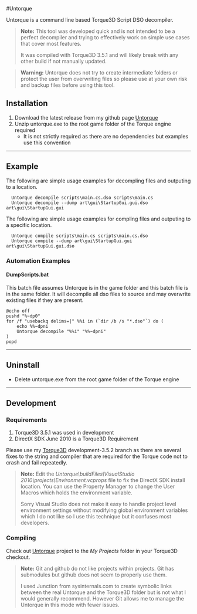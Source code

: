 #Untorque

Untorque is a command line based Torque3D Script DSO decompiler. 

> **Note:**
> This tool was developed quick and is not intended to be a perfect decompiler and trying to effectively work on simple use cases that cover most features.
>
> It was compiled with Torque3D 3.5.1 and will likely break with any other build if not manually updated.


> **Warning:**
> Untorque does not try to create intermediate folders or protect the user from overwriting files so please use at your own risk and backup files before using this tool.


## Installation

 1. Download the latest release from my github page [Untorque](https://github.com/figment/Untorque/releases) 
 2. Unzip untorque.exe to the root game folder of the Torque engine required  
	 * It is not strictly required as there are no dependencies but examples use this convention

----------

## Example

The following are simple usage examples for decompling files and outputing to a location.

      Untorque decompile scripts\main.cs.dso scripts\main.cs
      Untorque decompile --dump art\gui\StartupGui.gui.dso art\gui\StartupGui.gui

The following are simple usage examples for compling files and outputing to a specific location.
    
      Untorque compile scripts\main.cs scripts\main.cs.dso
      Untorque compile --dump art\gui\StartupGui.gui art\gui\StartupGui.gui.dso

### Automation Examples

#### **DumpScripts.bat**
This batch file assumes Untorque is in the game folder and this batch file is in the same folder.  It will decompile all dso files to source and may overwrite existing files if they are present.

    @echo off
    pushd "%~dp0"
    for /f "usebackq delims=|" %%i in (`dir /b /s "*.dso"`) do (
    	echo %%~dpni
    	Untorque decompile "%%i" "%%~dpni" 	
    )
    popd

----------

## Uninstall

 * Delete untorque.exe from the root game folder of the Torque engine

----------

## Development

### Requirements

 1. Torque3D 3.5.1 was used in development
 2. DirectX SDK June 2010 is a Torque3D Requirement

Please use my [Torque3D](https://github.com/figment/Torque3D) development-3.5.2 branch as there are several fixes to the string and compiler that are required for the Torque code not to crash and fail repeatedly.

> **Note:**
> Edit the *Untorque\buildFiles\VisualStudio 2010\projects\Environment.vcprops* file to fix the DirectX SDK install location.  You can use the Property Manager to change the User Macros which holds the environment variable.  
> 
> Sorry Visual Studio does not make it easy to handle project level environment settings without modifying global environment variables which I do not like so I use this technique but it confuses most developers.

### Compiling
Check out [Untorque](https://github.com/figment/Untorque) project to the *My Projects* folder in your Torque3D checkout.  
> **Note:**
> Git and github do not like projects within projects.  Git has submodules but github does not seem to properly use them. 
>
> I used Junction from sysinternals.com to create symbolic links between the real Untorque and the Torque3D folder but is not what I would generally recommend.  However Git allows me to manage the Untorque in this mode with fewer issues.



